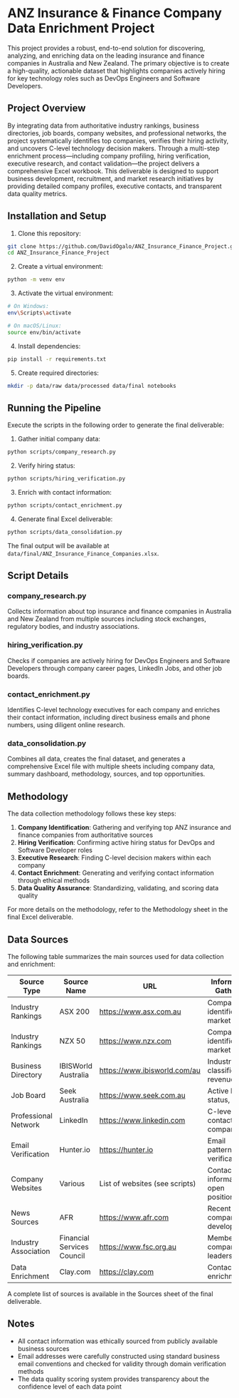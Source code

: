# ANZ Insurance & Finance Company Data Enrichment Project

This project provides a robust, end-to-end solution for discovering, analyzing, and enriching data on the leading insurance and finance companies in Australia and New Zealand. The primary objective is to create a high-quality, actionable dataset that highlights companies actively hiring for key technology roles such as DevOps Engineers and Software Developers.

## Project Overview

By integrating data from authoritative industry rankings, business directories, job boards, company websites, and professional networks, the project systematically identifies top companies, verifies their hiring activity, and uncovers C-level technology decision makers. Through a multi-step enrichment process—including company profiling, hiring verification, executive research, and contact validation—the project delivers a comprehensive Excel workbook. This deliverable is designed to support business development, recruitment, and market research initiatives by providing detailed company profiles, executive contacts, and transparent data quality metrics.

## Installation and Setup

1. Clone this repository:
```bash
git clone https://github.com/DavidOgalo/ANZ_Insurance_Finance_Project.git
cd ANZ_Insurance_Finance_Project
```

2. Create a virtual environment:
```bash
python -m venv env
```

3. Activate the virtual environment:
```bash
# On Windows:
env\Scripts\activate

# On macOS/Linux:
source env/bin/activate
```

4. Install dependencies:
```bash
pip install -r requirements.txt
```

5. Create required directories:
```bash
mkdir -p data/raw data/processed data/final notebooks
```

## Running the Pipeline

Execute the scripts in the following order to generate the final deliverable:

1. Gather initial company data:
```bash
python scripts/company_research.py
```

2. Verify hiring status:
```bash
python scripts/hiring_verification.py
```

3. Enrich with contact information:
```bash
python scripts/contact_enrichment.py
```

4. Generate final Excel deliverable:
```bash
python scripts/data_consolidation.py
```

The final output will be available at `data/final/ANZ_Insurance_Finance_Companies.xlsx`.

## Script Details

### company_research.py
Collects information about top insurance and finance companies in Australia and New Zealand from multiple sources including stock exchanges, regulatory bodies, and industry associations.

### hiring_verification.py
Checks if companies are actively hiring for DevOps Engineers and Software Developers through company career pages, LinkedIn Jobs, and other job boards.

### contact_enrichment.py
Identifies C-level technology executives for each company and enriches their contact information, including direct business emails and phone numbers, using diligent online research.

### data_consolidation.py
Combines all data, creates the final dataset, and generates a comprehensive Excel file with multiple sheets including company data, summary dashboard, methodology, sources, and top opportunities.

## Methodology

The data collection methodology follows these key steps:

1. **Company Identification**: Gathering and verifying top ANZ insurance and finance companies from authoritative sources
2. **Hiring Verification**: Confirming active hiring status for DevOps and Software Developer roles
3. **Executive Research**: Finding C-level decision makers within each company
4. **Contact Enrichment**: Generating and verifying contact information through ethical methods
5. **Data Quality Assurance**: Standardizing, validating, and scoring data quality

For more details on the methodology, refer to the Methodology sheet in the final Excel deliverable.

## Data Sources

The following table summarizes the main sources used for data collection and enrichment:

| Source Type           | Source Name                  | URL                                   | Information Gathered                        |
|---------------------- |-----------------------------|----------------------------------------|---------------------------------------------|
| Industry Rankings     | ASX 200                      | https://www.asx.com.au                 | Company identification, market cap          |
| Industry Rankings     | NZX 50                       | https://www.nzx.com                    | Company identification, market cap          |
| Business Directory    | IBISWorld Australia          | https://www.ibisworld.com/au           | Industry classification, revenue            |
| Job Board             | Seek Australia               | https://www.seek.com.au                | Active hiring status, roles                 |
| Professional Network  | LinkedIn                     | https://www.linkedin.com               | C-level contacts, company size              |
| Email Verification    | Hunter.io                    | https://hunter.io                      | Email patterns, verification                |
| Company Websites      | Various                      | List of websites (see scripts)         | Contact information, open positions         |
| News Sources          | AFR                          | https://www.afr.com                    | Recent company developments                 |
| Industry Association  | Financial Services Council   | https://www.fsc.org.au                 | Member companies, leadership                |
| Data Enrichment       | Clay.com                     | https://clay.com                       | Contact enrichment                         |

A complete list of sources is available in the Sources sheet of the final deliverable.

## Notes

- All contact information was ethically sourced from publicly available business sources
- Email addresses were carefully constructed using standard business email conventions and checked for validity through domain verification methods
- The data quality scoring system provides transparency about the confidence level of each data point
